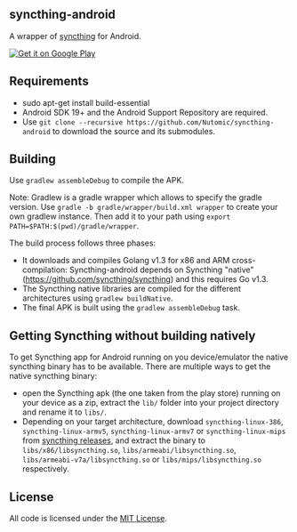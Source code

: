 ## syncthing-android

A wrapper of [syncthing](https://github.com/syncthing/syncthing) for Android.

[![Get it on Google Play](https://developer.android.com/images/brand/en_generic_rgb_wo_60.png)](https://play.google.com/store/apps/details?id=com.nutomic.syncthingandroid)

## Requirements
- sudo apt-get install build-essential
- Android SDK 19+ and the Android Support Repository are required.
- Use `git clone --recursive https://github.com/Nutomic/syncthing-android` to download the source and its submodules.

## Building

Use `gradlew assembleDebug` to compile the APK.

Note: Gradlew is a gradle wrapper which allows to specify the gradle version. Use `gradle -b gradle/wrapper/build.xml wrapper` to create your own gradlew instance. Then add it to your path using `export PATH=$PATH:$(pwd)/gradle/wrapper`.

The build process follows three phases:
- It downloads and compiles Golang v1.3 for x86 and ARM cross-compilation: Syncthing-android depends on Syncthing "native" (https://github.com/syncthing/syncthing) and this requires Go v1.3.
- The Syncthing native libraries are compiled for the different architectures using `gradlew buildNative`.
- The final APK is built using the `gradlew assembleDebug` task.


## Getting Syncthing without building natively

To get Syncthing app for Android running on you device/emulator the native syncthing binary has to be available. There are multiple ways to get the native syncthing binary:
- open the Syncthing apk (the one taken from the play store) running on your device as a zip, extract the `lib/` folder into your project directory and rename it to `libs/`.
- Depending on your target architecture, download `syncthing-linux-386`, `syncthing-linux-armv5`, `syncthing-linux-armv7` or `syncthing-linux-mips` from [syncthing releases](https://github.com/calmh/syncthing/releases), and extract the binary to `libs/x86/libsyncthing.so`, `libs/armeabi/libsyncthing.so`, `libs/armeabi-v7a/libsyncthing.so` or `libs/mips/libsyncthing.so` respectively.


## License

All code is licensed under the [MIT License](https://github.com/Nutomic/syncthing-android/blob/master/LICENSE).
